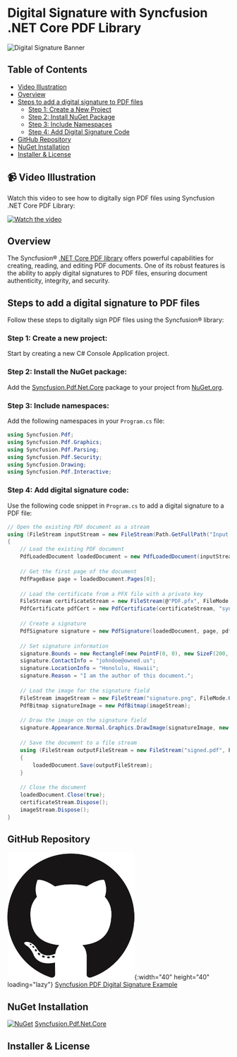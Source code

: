 # Digital Signature with Syncfusion .NET Core PDF Library

![Digital Signature Banner](https://www.syncfusion.com/content/images/banner/digital-signature.png)

## Table of Contents
- [Video Illustration](#video-illustration)
- [Overview](#overview)
- [Steps to add a digital signature to PDF files](#steps-to-add-a-digital-signature-to-pdf-files)
  - [Step 1: Create a New Project](#step-1-create-a-new-project)
  - [Step 2: Install NuGet Package](#step-2-install-the-nuget-package)
  - [Step 3: Include Namespaces](#step-3-include-namespaces)
  - [Step 4: Add Digital Signature Code](#step-4-add-digital-signature-code)
- [GitHub Repository](#github-repository)
- [NuGet Installation](#nuget-installation)
- [Installer & License](#installer--license)

## 📹 Video Illustration

Watch this video to see how to digitally sign PDF files using Syncfusion .NET Core PDF Library:

[![Watch the video]()](https://www.youtube.com/watch?v=NNIFh1Ckdzw&t=672s)

## Overview

The Syncfusion&reg; [.NET Core PDF library](https://www.syncfusion.com/document-processing/pdf-framework/net-core/pdf-library) offers powerful capabilities for creating, reading, and editing PDF documents. One of its robust features is the ability to apply digital signatures to PDF files, ensuring document authenticity, integrity, and security.

## Steps to add a digital signature to PDF files

Follow these steps to digitally sign PDF files using the Syncfusion&reg; library:

### Step 1: Create a new project:

Start by creating a new C# Console Application project.

### Step 2: Install the NuGet package:

Add the [Syncfusion.Pdf.Net.Core](https://www.nuget.org/packages/Syncfusion.Pdf.Net.Core/) package to your project from [NuGet.org](https://www.nuget.org/).

### Step 3: Include namespaces:

Add the following namespaces in your `Program.cs` file:

   ```csharp
   using Syncfusion.Pdf;
   using Syncfusion.Pdf.Graphics;
   using Syncfusion.Pdf.Parsing;
   using Syncfusion.Pdf.Security;
   using Syncfusion.Drawing;
   using Syncfusion.Pdf.Interactive;
   ```

### Step 4: Add digital signature code:

Use the following code snippet in `Program.cs` to add a digital signature to a PDF file:

   ```csharp
   // Open the existing PDF document as a stream
   using (FileStream inputStream = new FileStream(Path.GetFullPath("Input.pdf"), FileMode.Open, FileAccess.Read))
   {
       // Load the existing PDF document
       PdfLoadedDocument loadedDocument = new PdfLoadedDocument(inputStream);

       // Get the first page of the document
       PdfPageBase page = loadedDocument.Pages[0];

       // Load the certificate from a PFX file with a private key
       FileStream certificateStream = new FileStream(@"PDF.pfx", FileMode.Open, FileAccess.Read);
       PdfCertificate pdfCert = new PdfCertificate(certificateStream, "syncfusion");

       // Create a signature
       PdfSignature signature = new PdfSignature(loadedDocument, page, pdfCert, "Signature");

       // Set signature information
       signature.Bounds = new RectangleF(new PointF(0, 0), new SizeF(200, 100));
       signature.ContactInfo = "johndoe@owned.us";
       signature.LocationInfo = "Honolulu, Hawaii";
       signature.Reason = "I am the author of this document.";

       // Load the image for the signature field
       FileStream imageStream = new FileStream("signature.png", FileMode.Open, FileAccess.Read);
       PdfBitmap signatureImage = new PdfBitmap(imageStream);

       // Draw the image on the signature field
       signature.Appearance.Normal.Graphics.DrawImage(signatureImage, new RectangleF(0, 0, signature.Bounds.Width, signature.Bounds.Height));

       // Save the document to a file stream
       using (FileStream outputFileStream = new FileStream("signed.pdf", FileMode.Create, FileAccess.ReadWrite))
       {
           loadedDocument.Save(outputFileStream);
       }

       // Close the document
       loadedDocument.Close(true);
       certificateStream.Dispose();
       imageStream.Dispose();
   }
   ```
## GitHub Repository

[![GitHub](https://raw.githubusercontent.com/github/explore/main/topics/github/github.png#gh-dark-mode-only)](https://github.com/SyncfusionExamples/PDF-Examples/tree/master/Digital%20Signature/Add-a-digital-signature-to-an-existing-document/){:width="40" height="40" loading="lazy"} [Syncfusion PDF Digital Signature Example](https://github.com/SyncfusionExamples/PDF-Examples/tree/master/Digital%20Signature/Add-a-digital-signature-to-an-existing-document/)

## NuGet Installation

[![NuGet](https://img.shields.io/badge/NuGet-Package-004880?logo=nuget&logoColor=white)](https://www.nuget.org/packages/Syncfusion.Pdf.Net.Core) [Syncfusion.Pdf.Net.Core](https://www.nuget.org/packages/Syncfusion.Pdf.Net.Core)

## Installer & License


